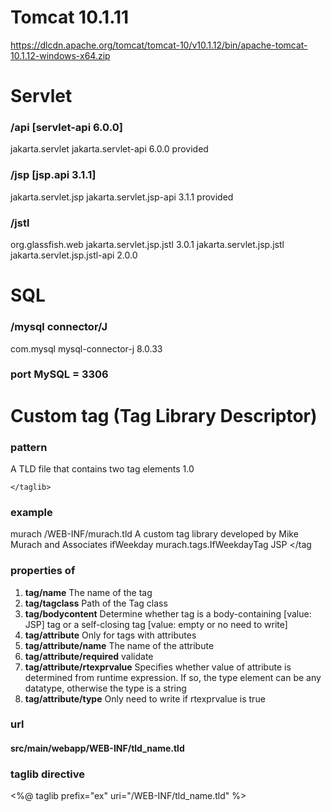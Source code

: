 # Tomcat 10.1.11 
https://dlcdn.apache.org/tomcat/tomcat-10/v10.1.12/bin/apache-tomcat-10.1.12-windows-x64.zip


# Servlet

### /api [servlet-api 6.0.0]
<dependency>
    <groupId>jakarta.servlet</groupId>
    <artifactId>jakarta.servlet-api</artifactId>
    <version>6.0.0</version>
    <scope>provided</scope>
</dependency>

### /jsp [jsp.api 3.1.1]
<!-- https://mvnrepository.com/artifact/jakarta.servlet.jsp/jakarta.servlet.jsp-api -->
<dependency>
    <groupId>jakarta.servlet.jsp</groupId>
    <artifactId>jakarta.servlet.jsp-api</artifactId>
    <version>3.1.1</version>
    <scope>provided</scope>
</dependency>

### /jstl
<dependency>
    <groupId>org.glassfish.web</groupId>
    <artifactId>jakarta.servlet.jsp.jstl</artifactId>
    <version>3.0.1</version>
</dependency>
<dependency>
    <groupId>jakarta.servlet.jsp.jstl</groupId>
    <artifactId>jakarta.servlet.jsp.jstl-api</artifactId>
    <version>2.0.0</version>
</dependency>


# SQL

### /mysql connector/J
<dependency>
    <groupId>com.mysql</groupId>
    <artifactId>mysql-connector-j</artifactId>
    <version>8.0.33</version>
</dependency>

### port MySQL = 3306


# Custom tag (Tag Library Descriptor)

### pattern
A TLD file that contains two tag elements 
    <?xml version="1.0" encoding="UTF-8" ?>
    <taglib version="2.0" xmlns="http://java.sun.com/xml/ns/j2ee"
        xmlns:xsi="http://www.w3.org/2001/XMLSchema-instance"
        xsi:schemaLocation="http://java.sun.com/xml/ns/j2ee
            web-jsptaglibrary_2_0.xsd">
    <tlib-version>1.0</tlib-version>
    
    </taglib>

### example
<short-name>murach</short-name>
<uri>/WEB-INF/murach.tld</uri>
<info>A custom tag library developed by
    Mike Murach and Associates</info>
<tag>
    <name>ifWeekday</name>
    <tagclass>murach.tags.IfWeekdayTag</tagclass>
    <bodycontent>JSP</bodycontent>
</tag

### properties of <tag>
1. **tag/name**                       The name of the tag
2. **tag/tagclass**                   Path of the Tag class
3. **tag/bodycontent**                Determine whether tag is a body-containing [value: JSP] tag or a self-closing tag [value: empty or no need to write]
4. **tag/attribute**                  Only for tags with attributes
5. **tag/attribute/name**             The name of the attribute
6. **tag/attribute/required**         validate
7. **tag/attribute/rtexprvalue**      Specifies whether value of attribute is determined from runtime expression. If so, the type element can be any datatype, otherwise the type is a string
8. **tag/attribute/type**             Only need to write if rtexprvalue is true


### url 
#### src/main/webapp/WEB-INF/tld_name.tld

### taglib directive
<%@ taglib prefix="ex" uri="/WEB-INF/tld_name.tld" %>







